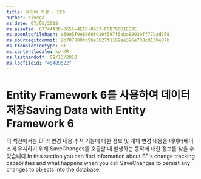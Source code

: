 ```yaml
---
title: 데이터 저장 - EF6
author: divega
ms.date: 07/05/2018
ms.assetid: C7744A30-8655-4EF8-8657-F5B796D1EB7E
ms.openlocfilehash: e39e5f9e8960f910f597f6aba89939ff77bad768
ms.sourcegitcommit: 2b787009fd5be5627f1189ee396e708cd130e07b
ms.translationtype: HT
ms.contentlocale: ko-KR
ms.lasthandoff: 09/13/2018
ms.locfileid: "45489522"
---
```

# <a name="saving-data-with-entity-framework-6"></a><span data-ttu-id="5cb55-102">Entity Framework 6를 사용하여 데이터 저장</span><span class="sxs-lookup"><span data-stu-id="5cb55-102">Saving Data with Entity Framework 6</span></span>

<span data-ttu-id="5cb55-103">이 섹션에서는 EF의 변경 내용 추적 기능에 대한 정보 및 개체 변경 내용을 데이터베이스에 유지하기 위해 SaveChanges를 호출할 때 발생하는 동작에 대한 정보를 찾을 수 있습니다.</span><span class="sxs-lookup"><span data-stu-id="5cb55-103">In this section you can find information about EF's change tracking capabilities and what happens when you call SaveChanges to persist any changes to objects into the database.</span></span>
